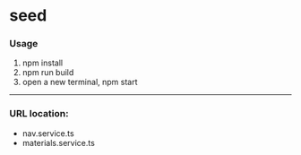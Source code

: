 # seed

### Usage
1. npm install
2. npm run build
3. open a new terminal, npm start

---
### URL location: 
  - nav.service.ts
  - materials.service.ts
